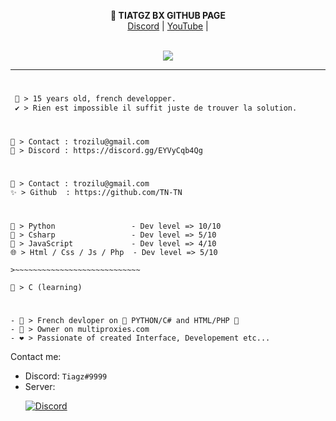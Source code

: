 <p align='center'>
  <b>🔭 TIATGZ BX GITHUB PAGE</b><br>
  <a href="https://discord.gg/HWP39fvFNB">Discord</a> |
  <a href="https://www.youtube.com/channel/UCyVhQnLOOtZCY32xHIKxvDQ">YouTube</a> |
</p>

<p align="center"><br>
  <a href="https://github.com/tiagz-bx">
    <img src="https://discord.c99.nl/widget/theme-4/789071575420370975.png"/>
     </a>
</p>

--- 
#
```diff
 💬 > 15 years old, french developper.
 ✔️ > Rien est impossible il suffit juste de trouver la solution.
```
#
```
🤝 > Contact : trozilu@gmail.com
📌 > Discord : https://discord.gg/EYVyCqb4Qg
```
#
```
💫 > Contact : trozilu@gmail.com
✨ > Github  : https://github.com/TN-TN
```
#
```
🐍 > Python                 - Dev level => 10/10
🌌 > Csharp                 - Dev level => 5/10
🌟 > JavaScript             - Dev level => 4/10
🌐 > Html / Css / Js / Php  - Dev level => 5/10

>~~~~~~~~~~~~~~~~~~~~~~~~~~~~

🔸 > C (learning)
```
#
```
- 🐍 > French devloper on 👀 PYTHON/C# and HTML/PHP 👀
- 👀 > Owner on multiproxies.com
- ❤️ > Passionate of created Interface, Developement etc...
```

Contact me:
- Discord: `Tiagz#9999`
- Server: <p><a href="https://discord.gg/bdUM6SbEpJ" target="_blank" rel="nofollow noopener"><img src="https://discordapp.com/api/guilds/842765589557805098/widget.png?style=banner2" alt="Discord" /></a></p>

<br><br>
<p align="center">
